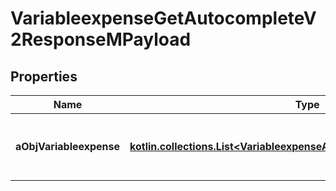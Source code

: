 
# VariableexpenseGetAutocompleteV2ResponseMPayload

## Properties
Name | Type | Description | Notes
------------ | ------------- | ------------- | -------------
**aObjVariableexpense** | [**kotlin.collections.List&lt;VariableexpenseAutocompleteElementResponse&gt;**](VariableexpenseAutocompleteElementResponse.md) | An array of Variableexpense autocomplete element response. | 



